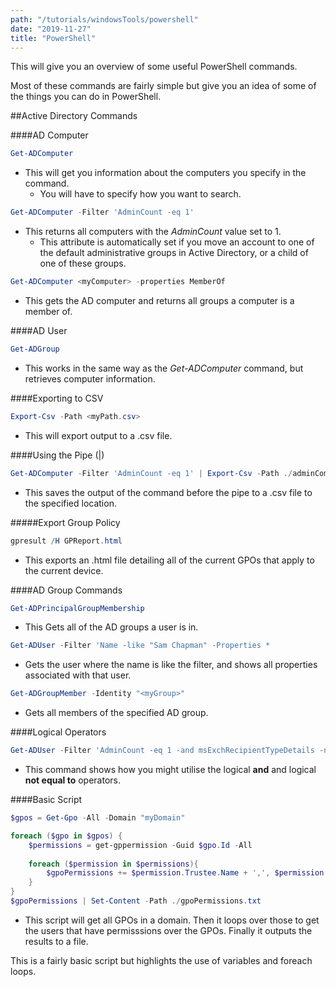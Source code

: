 ```yaml
---
path: "/tutorials/windowsTools/powershell"
date: "2019-11-27"
title: "PowerShell"
---
```


This will give you an overview of some useful PowerShell commands.

Most of these commands are fairly simple but give you an idea of some of the things you can do in PowerShell.

##Active Directory Commands

####AD Computer
```powershell
Get-ADComputer 
```
* This will get you information about the computers you specify in the command.
    * You will have to specify how you want to search.

```powershell
Get-ADComputer -Filter 'AdminCount -eq 1'
```
* This returns all computers with the *AdminCount* value set to 1.
    * This attribute is automatically set if you move an account to one of the default administrative groups in Active Directory, or a child of one of these groups.

```powershell
Get-ADComputer <myComputer> -properties MemberOf 
```
* This gets the AD computer and returns all groups a computer is a member of.

####AD User
```powershell
Get-ADGroup
```
* This works in the same way as the *Get-ADComputer* command, but retrieves computer information.

####Exporting to CSV
```powershell
Export-Csv -Path <myPath.csv>
```
* This will export output to a .csv file.

####Using the Pipe (|)
```powershell
Get-ADComputer -Filter 'AdminCount -eq 1' | Export-Csv -Path ./adminComputers.csv
```
* This saves the output of the command before the pipe to a .csv file to the specified location.

#####Export Group Policy
```powershell
gpresult /H GPReport.html
```
* This exports an .html file detailing all of the current GPOs that apply to the current device.

####AD Group Commands
```powershell
Get-ADPrincipalGroupMembership
```
* This Gets all of the AD groups a user is in.

```powershell
Get-ADUser -Filter 'Name -like "Sam Chapman" -Properties *  
```
* Gets the user where the name is like the filter, and shows all properties associated with that user.

```powershell
Get-ADGroupMember -Identity "<myGroup>" 
```
* Gets all members of the specified AD group.

####Logical Operators
```powershell
Get-ADUser -Filter 'AdminCount -eq 1 -and msExchRecipientTypeDetails -ne 0' -properties msExchRecipientTypeDetails 
```
* This command shows how you might utilise the logical **and** and logical **not equal to** operators.

####Basic Script
```powershell
$gpos = Get-Gpo -All -Domain "myDomain"

foreach ($gpo in $gpos) {
	$permissions = get-gppermission -Guid $gpo.Id -All
	
	foreach ($permission in $permissions){
		$gpoPermissions += $permission.Trustee.Name + ',', $permission.Permission + ',', $gpo.id + ',', $gpo.DisplayName + "`r`n"
	}
}
$gpoPermissions | Set-Content -Path ./gpoPermissions.txt
```
* This script will get all GPOs in a domain. Then it loops over those to get the users that have permisssions over the GPOs. Finally it outputs the results to a file.

This is a fairly basic script but highlights the use of variables and foreach loops.